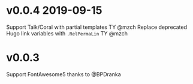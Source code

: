 # v0.0.4 2019-09-15
Support Talk/Coral with partial templates TY @mzch
Replace deprecated Hugo link variables with `.RelPermaLin` TY @mzch

# v0.0.3
Support FontAwesome5 thanks to @BPDranka
